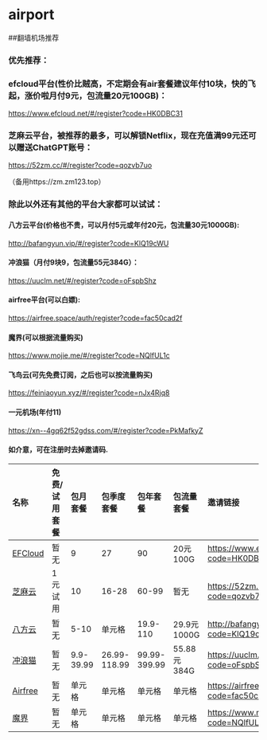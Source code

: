 # airport
##翻墙机场推荐

### 优先推荐：
### efcloud平台(性价比贼高，不定期会有air套餐建议年付10块，快的飞起，涨价啦月付9元，包流量20元100GB)：
https://www.efcloud.net/#/register?code=HK0DBC31

### 芝麻云平台，被推荐的最多，可以解锁Netflix，现在充值满99元还可以赠送ChatGPT账号：
https://52zm.cc/#/register?code=qozvb7uo

（备用https://zm.zm123.top）

### 除此以外还有其他的平台大家都可以试试：

#### 八方云平台(价格也不贵，可以月付5元或年付20元，包流量30元1000GB):
http://bafangyun.vip/#/register?code=KlQ19cWU
#### 冲浪猫（月付9块9，包流量55元384G）：
https://uuclm.net/#/register?code=oFspbShz
#### airfree平台(可以白嫖):
https://airfree.space/auth/register?code=fac50cad2f
#### 魔界(可以根据流量购买)
https://www.mojie.me/#/register?code=NQlfUL1c
#### 飞鸟云(可先免费订阅，之后也可以按流量购买)
https://feiniaoyun.xyz/#/register?code=nJx4Rjq8
#### 一元机场(年付11)
https://xn--4gq62f52gdss.com/#/register?code=PkMafkyZ
#### 如介意，可在注册时去掉邀请码.

| 名称 | 免费/试用套餐 | 包月套餐 | 包季度套餐 | 包年套餐 | 包流量套餐 | 邀请链接 | 备注 |
| :----- | :----- | :----- | :----- | :----- | :----- | :----- | :-----|
| [EFCloud](https://www.efcloud.net/#/register?code=HK0DBC31) | 暂无 | 9 | 27 | 90 | 20元100G | https://www.efcloud.net/#/register?code=HK0DBC31 | 无 |
| [芝麻云](https://52zm.cc/#/register?code=qozvb7uo) | 1元试用 | 10 | 16-28 | 60-99 | 暂无 | https://52zm.cc/#/register?code=qozvb7uo | 无 |
| [八方云](http://bafangyun.vip/#/register?code=KlQ19cWU) | 暂无 | 5-10 | 单元格 | 19.9-110 | 29.9元1000G | http://bafangyun.vip/#/register?code=KlQ19cWU | 无 |
| [冲浪猫](https://uuclm.net/#/register?code=oFspbShz) | 暂无 | 9.9-39.99 | 26.99-118.99 | 99.99-399.99 | 55.88元384G | https://uuclm.net/#/register?code=oFspbShz | 无 |
| [Airfree](https://airfree.space/auth/register?code=fac50cad2f) | 暂无 | 单元格 | 单元格 | 单元格 | 单元格 | https://airfree.space/auth/register?code=fac50cad2f | 无 |
| [魔界](https://www.mojie.me/#/register?code=NQlfUL1c) | 暂无 | 单元格 | 单元格 | 单元格 | 单元格 | https://www.mojie.me/#/register?code=NQlfUL1c | 无 |
